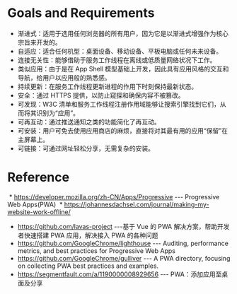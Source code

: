 # Goals and Requirements
- 渐进式：适用于选用任何浏览器的所有用户，因为它是以渐进式增强作为核心宗旨来开发的。
- 自适应：适合任何机型：桌面设备、移动设备、平板电脑或任何未来设备。
- 连接无关性：能够借助于服务工作线程在离线或低质量网络状况下工作。
- 类似应用：由于是在 App Shell 模型基础上开发，因此具有应用风格的交互和导航，给用户以应用般的熟悉感。
- 持续更新：在服务工作线程更新进程的作用下时刻保持最新状态。
- 安全：通过 HTTPS 提供，以防止窥探和确保内容不被篡改。
- 可发现：W3C 清单和服务工作线程注册作用域能够让搜索引擎找到它们，从而将其识别为“应用”。
- 可再互动：通过推送通知之类的功能简化了再互动。
- 可安装：用户可免去使用应用商店的麻烦，直接将对其最有用的应用“保留”在主屏幕上。
- 可链接：可通过网址轻松分享，无需复杂的安装。


# Reference
  * https://developer.mozilla.org/zh-CN/Apps/Progressive --- Progressive Web Apps(PWA)
  * https://johannesdachsel.com/journal/making-my-website-work-offline/
  * https://github.com/lavas-project ---基于 Vue 的 PWA 解决方案，帮助开发者快速搭建 PWA 应用，解决接入 PWA 的各种问题
  * https://github.com/GoogleChrome/lighthouse --- Auditing, performance metrics, and best practices for Progressive Web Apps 
  * https://github.com/GoogleChrome/gulliver --- A PWA directory, focusing on collecting PWA best practices and examples. 
  * https://segmentfault.com/a/1190000008929656 --- PWA：添加应用至桌面及分享 

